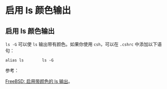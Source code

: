 # 启用 ls 颜色输出

## 启用 ls 颜色输出

`ls -G` 可以使 `ls` 输出带有颜色。如果你使用 `csh`，可以在 `.cshrc` 中添加以下语句：

```
alias ls        ls -G 
```

参考：

[FreeBSD: 启用带颜色的 ls 输出](https://www.cyberciti.biz/tips/freebsd-how-to-enable-colorized-ls-output.html)。
